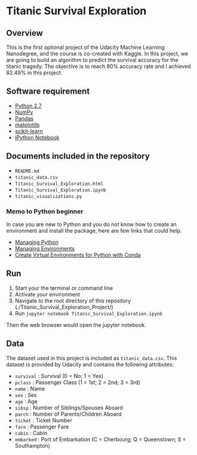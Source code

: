 # Titanic Survival Exploration

## Overview
This is the first optional project of the Udacity Machine Learning Nanodegree, and the course is co-created with Kaggle. In this project, we are going to build an algorithm to predict the survival accuracy for the titanic tragedy. The objective is to reach 80% accuracy rate and I achieved 82.49% in this project.

## Software requirement

- [Python 2.7](https://www.python.org/downloads/)
- [NumPy](http://www.numpy.org/)
- [Pandas](http://pandas.pydata.org)
- [matplotlib](http://matplotlib.org/)
- [scikit-learn](http://scikit-learn.org/stable/)
- [iPython Notebook](http://ipython.org/notebook.html)

## Documents included in the repository

- `README.md`
- `titanic_data.csv`
- `Titanic_Survival_Exploration.html`
- `Titanic_Survival_Exploration.ipynb`
- `titanic_visualizations.py`

### Memo to Python beginner
In case you are new to Python and you do not know how to create an environment and install the package, here are few links that could help.
- [Managing Python](http://conda.pydata.org/docs/py2or3.html)
- [Managing Environments](http://conda.pydata.org/docs/using/envs.html)
- [Create Virtual Environments for Python with Conda](https://uoa-eresearch.github.io/eresearch-cookbook/recipe/2014/11/20/conda/)

## Run 
1. Start your the terminal or command line
2. Activate your environment
3. Navigate to the root directory of this repository (./Titanic_Survival_Exploration_Project/)
4. Run `jupyter notebook Titanic_Survival_Exploration.ipynb`

Then the web browser would open the jupyter notebook.

## Data

The dataset used in this project is included as `titanic_data.csv`. This dataset is provided by Udacity and contains the following attributes:

- `survival` : Survival (0 = No; 1 = Yes)
- `pclass` : Passenger Class (1 = 1st; 2 = 2nd; 3 = 3rd)
- `name` : Name
- `sex` : Sex
- `age` : Age
- `sibsp` : Number of Siblings/Spouses Aboard
- `parch` : Number of Parents/Children Aboard
- `ticket` : Ticket Number
- `fare` : Passenger Fare
- `cabin` : Cabin
- `embarked` : Port of Embarkation (C = Cherbourg; Q = Queenstown; S = Southampton)

